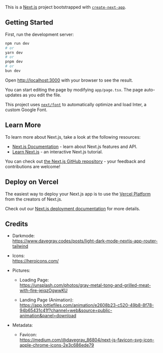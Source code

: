 This is a [Next.js](https://nextjs.org/) project bootstrapped with [`create-next-app`](https://github.com/vercel/next.js/tree/canary/packages/create-next-app).

## Getting Started

First, run the development server:

```bash
npm run dev
# or
yarn dev
# or
pnpm dev
# or
bun dev
```

Open [http://localhost:3000](http://localhost:3000) with your browser to see the result.

You can start editing the page by modifying `app/page.tsx`. The page auto-updates as you edit the file.

This project uses [`next/font`](https://nextjs.org/docs/basic-features/font-optimization) to automatically optimize and load Inter, a custom Google Font.

## Learn More

To learn more about Next.js, take a look at the following resources:

- [Next.js Documentation](https://nextjs.org/docs) - learn about Next.js features and API.
- [Learn Next.js](https://nextjs.org/learn) - an interactive Next.js tutorial.

You can check out [the Next.js GitHub repository](https://github.com/vercel/next.js/) - your feedback and contributions are welcome!

## Deploy on Vercel

The easiest way to deploy your Next.js app is to use the [Vercel Platform](https://vercel.com/new?utm_medium=default-template&filter=next.js&utm_source=create-next-app&utm_campaign=create-next-app-readme) from the creators of Next.js.

Check out our [Next.js deployment documentation](https://nextjs.org/docs/deployment) for more details.

## Credits
+ Darkmode: <br>
    https://www.davegray.codes/posts/light-dark-mode-nextjs-app-router-tailwind

+ Icons: <br>
    https://heroicons.com/

+ Pictures: <br>
    + Loading Page: <br>
    https://unsplash.com/photos/gray-metal-tong-and-grilled-meat-with-fire-jeiqzOgwwKU
    
    + Landing Page (Animation): <br>
    https://app.lottiefiles.com/animation/e2608b23-c520-49b8-8f78-94b65431c41f?channel=web&source=public-animation&panel=download

+ Metadata: <br>
    + Favicon: <br>
    https://medium.com/@davegray_86804/next-js-favicon-svg-icon-apple-chrome-icons-2e3c686ede79


